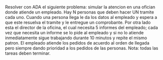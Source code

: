 Resolver con ADA el siguiente problema: simular la atencion en una ofician donde atiende un empleado. Hay N personas que deben hacer UN tramite cada uno. Cuando una persona llega le da los datos al empleado y espera a que este resuelva el tramite y le entregue un comprobante. Por otra lado esta el director de la oficina, el cual necesita 5 informes del empleado; cada vez que necesita un informe se lo pide al empleado y si no lo atiende inmediatamente sigue trabajando durante 10 minutos y repite el mismo patron. El empleado atiende los pedidos de acuerdo al orden de llegada pero siempre dando prioridad a los pedidos de las personas.
    Nota: todas las tareas deben terminar.
